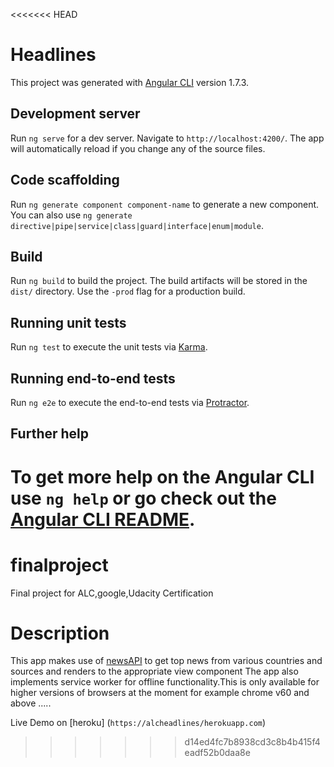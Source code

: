 <<<<<<< HEAD
# Headlines

This project was generated with [Angular CLI](https://github.com/angular/angular-cli) version 1.7.3.

## Development server

Run `ng serve` for a dev server. Navigate to `http://localhost:4200/`. The app will automatically reload if you change any of the source files.

## Code scaffolding

Run `ng generate component component-name` to generate a new component. You can also use `ng generate directive|pipe|service|class|guard|interface|enum|module`.

## Build

Run `ng build` to build the project. The build artifacts will be stored in the `dist/` directory. Use the `-prod` flag for a production build.

## Running unit tests

Run `ng test` to execute the unit tests via [Karma](https://karma-runner.github.io).

## Running end-to-end tests

Run `ng e2e` to execute the end-to-end tests via [Protractor](http://www.protractortest.org/).

## Further help

To get more help on the Angular CLI use `ng help` or go check out the [Angular CLI README](https://github.com/angular/angular-cli/blob/master/README.md).
=======
# finalproject
Final project for ALC,google,Udacity Certification
# Description
This app makes use of [newsAPI](newsapi.org) to get top news from various countries and sources and renders to the appropriate view component
The app also implements service worker for offline functionality.This is only available for higher versions of browsers at the moment for example chrome v60 and above .....

Live Demo on [heroku] (`https://alcheadlines/herokuapp.com`)
>>>>>>> d14ed4fc7b8938cd3c8b4b415f4eadf52b0daa8e
